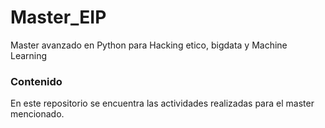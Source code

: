 # Master_EIP
 Master avanzado en Python para Hacking etico, bigdata y Machine Learning
 
 <div>
    <h3>Contenido</h3>
    <p>En este repositorio se encuentra las actividades realizadas para el 
    master mencionado.</p>
 
 </div>
